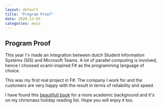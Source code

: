 ```yaml
---
layout: default
title: "Program Proof" 
date: 2020-12-03
categories: main
---
```

Program Proof
---

This year I'v made an integration between dutch Student Information Systems (SIS) and Microsoft Teams.
A lot of parallel computing is involved, hence I choosed ocaml-inspired F# as the programming language of choice.

This was my first real project in F#. The company I work for and the customers are very happy with the result in terms of reliability and speed.

I have found this [beautifull book](http://www.lix.polytechnique.fr/Labo/Samuel.Mimram/teaching/INF551/course.pdf) for a more academic background and it's on my chrismass holiday reading list. 
Hope you will enjoy it too.

